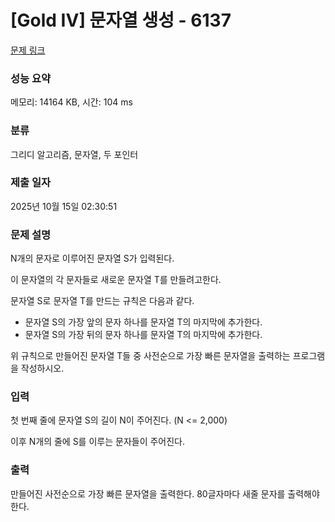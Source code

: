 # [Gold IV] 문자열 생성 - 6137 

[문제 링크](https://www.acmicpc.net/problem/6137) 

### 성능 요약

메모리: 14164 KB, 시간: 104 ms

### 분류

그리디 알고리즘, 문자열, 두 포인터

### 제출 일자

2025년 10월 15일 02:30:51

### 문제 설명

<p>N개의 문자로 이루어진 문자열 S가 입력된다.</p>

<p>이 문자열의 각 문자들로 새로운 문자열 T를 만들려고한다.</p>

<p>문자열 S로 문자열 T를 만드는 규칙은 다음과 같다.</p>

<ul>
	<li>문자열 S의 가장 앞의 문자 하나를 문자열 T의 마지막에 추가한다.</li>
	<li>문자열 S의 가장 뒤의 문자 하나를 문자열 T의 마지막에 추가한다.</li>
</ul>

<p>위 규칙으로 만들어진 문자열 T들 중 사전순으로 가장 빠른 문자열을 출력하는 프로그램을 작성하시오.</p>

### 입력 

 <p>첫 번째 줄에 문자열 S의 길이 N이 주어진다. (N <= 2,000)</p>

<p>이후 N개의 줄에 S를 이루는 문자들이 주어진다.</p>

### 출력 

 <p>만들어진 사전순으로 가장 빠른 문자열을 출력한다. 80글자마다 새줄 문자를 출력해야 한다.</p>

